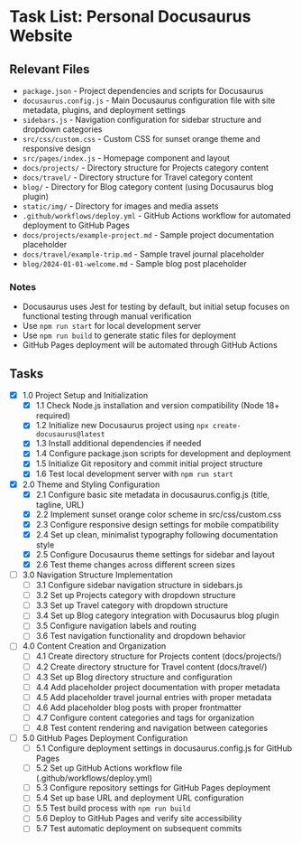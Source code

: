 # Task List: Personal Docusaurus Website

## Relevant Files

- `package.json` - Project dependencies and scripts for Docusaurus
- `docusaurus.config.js` - Main Docusaurus configuration file with site metadata, plugins, and deployment settings
- `sidebars.js` - Navigation configuration for sidebar structure and dropdown categories
- `src/css/custom.css` - Custom CSS for sunset orange theme and responsive design
- `src/pages/index.js` - Homepage component and layout
- `docs/projects/` - Directory structure for Projects category content
- `docs/travel/` - Directory structure for Travel category content  
- `blog/` - Directory for Blog category content (using Docusaurus blog plugin)
- `static/img/` - Directory for images and media assets
- `.github/workflows/deploy.yml` - GitHub Actions workflow for automated deployment to GitHub Pages
- `docs/projects/example-project.md` - Sample project documentation placeholder
- `docs/travel/example-trip.md` - Sample travel journal placeholder
- `blog/2024-01-01-welcome.md` - Sample blog post placeholder

### Notes

- Docusaurus uses Jest for testing by default, but initial setup focuses on functional testing through manual verification
- Use `npm run start` for local development server
- Use `npm run build` to generate static files for deployment
- GitHub Pages deployment will be automated through GitHub Actions

## Tasks

- [x] 1.0 Project Setup and Initialization
  - [x] 1.1 Check Node.js installation and version compatibility (Node 18+ required)
  - [x] 1.2 Initialize new Docusaurus project using `npx create-docusaurus@latest`
  - [x] 1.3 Install additional dependencies if needed
  - [x] 1.4 Configure package.json scripts for development and deployment
  - [x] 1.5 Initialize Git repository and commit initial project structure
  - [x] 1.6 Test local development server with `npm run start`

- [x] 2.0 Theme and Styling Configuration
  - [x] 2.1 Configure basic site metadata in docusaurus.config.js (title, tagline, URL)
  - [x] 2.2 Implement sunset orange color scheme in src/css/custom.css
  - [x] 2.3 Configure responsive design settings for mobile compatibility
  - [x] 2.4 Set up clean, minimalist typography following documentation style
  - [x] 2.5 Configure Docusaurus theme settings for sidebar and layout
  - [x] 2.6 Test theme changes across different screen sizes

- [ ] 3.0 Navigation Structure Implementation
  - [ ] 3.1 Configure sidebar navigation structure in sidebars.js
  - [ ] 3.2 Set up Projects category with dropdown structure
  - [ ] 3.3 Set up Travel category with dropdown structure  
  - [ ] 3.4 Set up Blog category integration with Docusaurus blog plugin
  - [ ] 3.5 Configure navigation labels and routing
  - [ ] 3.6 Test navigation functionality and dropdown behavior

- [ ] 4.0 Content Creation and Organization
  - [ ] 4.1 Create directory structure for Projects content (docs/projects/)
  - [ ] 4.2 Create directory structure for Travel content (docs/travel/)
  - [ ] 4.3 Set up Blog directory structure and configuration
  - [ ] 4.4 Add placeholder project documentation with proper metadata
  - [ ] 4.5 Add placeholder travel journal entries with proper metadata
  - [ ] 4.6 Add placeholder blog posts with proper frontmatter
  - [ ] 4.7 Configure content categories and tags for organization
  - [ ] 4.8 Test content rendering and navigation between categories

- [ ] 5.0 GitHub Pages Deployment Configuration
  - [ ] 5.1 Configure deployment settings in docusaurus.config.js for GitHub Pages
  - [ ] 5.2 Set up GitHub Actions workflow file (.github/workflows/deploy.yml)
  - [ ] 5.3 Configure repository settings for GitHub Pages deployment
  - [ ] 5.4 Set up base URL and deployment URL configuration
  - [ ] 5.5 Test build process with `npm run build`
  - [ ] 5.6 Deploy to GitHub Pages and verify site accessibility
  - [ ] 5.7 Test automatic deployment on subsequent commits 